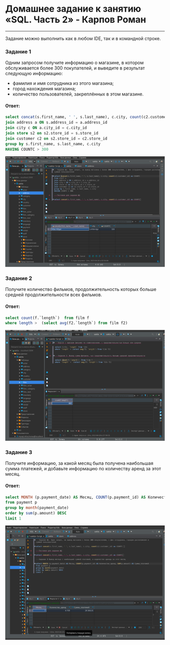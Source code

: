# Домашнее задание к занятию «SQL. Часть 2» - Карпов Роман
---

Задание можно выполнить как в любом IDE, так и в командной строке.

### Задание 1

Одним запросом получите информацию о магазине, в котором обслуживается более 300 покупателей, и выведите в результат следующую информацию: 
- фамилия и имя сотрудника из этого магазина;
- город нахождения магазина;
- количество пользователей, закреплённых в этом магазине.

#### Ответ:  
```sql  
select concat(s.first_name, ' ', s.last_name), c.city, count(c2.customer_id) as COUNTC from staff s
join address a ON s.address_id = a.address_id 
join city c ON a.city_id = c.city_id
join store s2 on s2.store_id = s.store_id 
join customer c2 on s2.store_id = c2.store_id 
group by s.first_name, s.last_name, c.city 
HAVING COUNTC > 300
```  
![скрин](https://github.com/Karhq/12.4_hw_SQL_2/blob/main/Nom1.png)  

### Задание 2

Получите количество фильмов, продолжительность которых больше средней продолжительности всех фильмов.

#### Ответ:  
```sql
select count(f.`length`)  from film f
where length >  (select avg(f2.`length`) from film f2)
```

![скрин](https://github.com/Karhq/12.4_hw_SQL_2/blob/main/Nom2.png)
  
### Задание 3

Получите информацию, за какой месяц была получена наибольшая сумма платежей, и добавьте информацию по количеству аренд за этот месяц.

#### Ответ:  
```sql
select MONTH (p.payment_date) AS Месяц, COUNT(p.payment_id) AS Количество_аренд, SUM(p.amount) AS Сумма_платежей 
from payment p 
group by month(payment_date)
order by sum(p.amount) DESC 
limit 1
```

![скрин](https://github.com/Karhq/12.4_hw_SQL_2/blob/main/Nom3.png)
